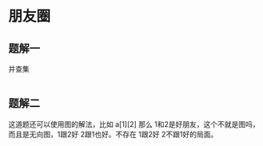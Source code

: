 # 朋友圈
## 题解一
并查集
```go

```
## 题解二

这道题还可以使用图的解法，比如 a[1][2] 那么 1和2是好朋友，这个不就是图吗，而且是无向图，1跟2好 2跟1也好。不存在 1跟2好 2不跟1好的局面。
```go
```
